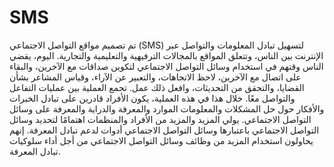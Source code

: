 # SMS
تم تصميم مواقع التواصل الاجتماعي (SMS) لتسهيل تبادل المعلومات والتواصل عبر الإنترنت
بين الناس، وتتعلق المواقع بالمجالات الترفيهية والتعليمية والتجارية.
اليوم، يقضي الناس وقتهم في استخدام وسائل التواصل الاجتماعي لتكوين صداقات مع الآخرين، والبقاء على اتصال
مع الآخرين، لاحظ الاتجاهات، والتعبير عن الآراء، وقياس المشاعر بشأن القضايا، والتحقق من التحديثات، وافعل ذلك
عمل. تجمع العملية بين عمليات التفاعل والتواصل معًا. خلال هذا
في هذه العملية، يكون الأفراد قادرين على تبادل الخبرات والأفكار حول حل المشكلات والمعلومات
الموارد والمعرفة والدراية والمعرفة على وسائل التواصل الاجتماعي.
يولي المزيد والمزيد من الأفراد والمنظمات اهتمامًا لتحديد وسائل التواصل الاجتماعي باعتبارها وسائل التواصل الاجتماعي
أدوات لدعم تبادل المعرفة. إنهم يحاولون استخدام المزيد من وظائف وسائل التواصل الاجتماعي من أجل
أداء سلوكيات تبادل المعرفة.
